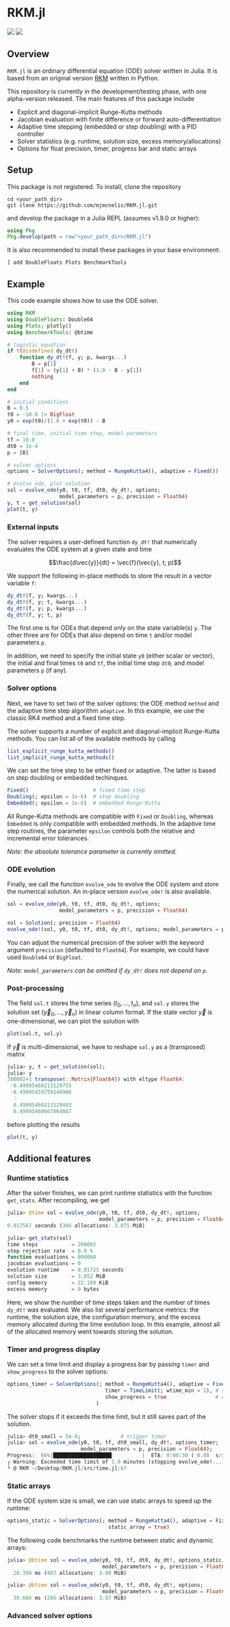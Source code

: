 # RKM.jl

[![](https://img.shields.io/badge/docs-stable-blue.svg)](https://mjmcnelis.github.io/RKM.jl/stable)
[![](https://img.shields.io/badge/docs-dev-blue.svg)](https://mjmcnelis.github.io/RKM.jl/dev)

## Overview
`RKM.jl` is an ordinary differential equation (ODE) solver written in Julia. It is based from an original version [RKM](https://github.com/mjmcnelis/RKM) written in Python.

This repository is currently in the development/testing phase, with one alpha-version released. The main features of this package include

- Explicit and diagonal-implicit Runge-Kutta methods
- Jacobian evaluation with finite difference or forward auto-differentiation
- Adaptive time stepping (embedded or step doubling) with a PID controller
- Solver statistics (e.g. runtime, solution size, excess memory/allocations)
- Options for float precision, timer, progress bar and static arrays


## Setup
This package is not registered. To install, clone the repository

    cd <your_path_dir>
    git clone https://github.com/mjmcnelis/RKM.jl.git

and develop the package in a Julia REPL (assumes v1.9.0 or higher):
```julia
using Pkg
Pkg.develop(path = raw"<your_path_dir>/RKM.jl")
```

It is also recommended to install these packages in your base environment:
```julia
] add DoubleFloats Plots BenchmarkTools
```

## Example
This code example shows how to use the ODE solver.
```julia
using RKM
using DoubleFloats: Double64
using Plots; plotly()
using BenchmarkTools: @btime

# logistic equation
if !(@isdefined dy_dt!)
    function dy_dt!(f, y; p, kwargs...)
        B = p[1]
        f[1] = (y[1] + B) * (1.0 - B - y[1])
        nothing
    end
end

# initial conditions
B = 0.5
t0 = -10.0 |> BigFloat
y0 = exp(t0)/(1.0 + exp(t0)) - B

# final time, initial time step, model parameters
tf = 10.0
dt0 = 1e-4
p = [B]

# solver options
options = SolverOptions(; method = RungeKutta4(), adaptive = Fixed())

# evolve ode, plot solution
sol = evolve_ode(y0, t0, tf, dt0, dy_dt!, options;
                 model_parameters = p, precision = Float64)
y, t = get_solution(sol)
plot(t, y)
```
### External inputs
The solver requires a user-defined function `dy_dt!` that numerically evaluates the ODE system at a given state and time
```math
\frac{d\vec{y}}{dt} = \vec{f}(\vec{y}, t; p)
```
We support the following in-place methods to store the result in a vector variable `f`:
```julia
dy_dt!(f, y; kwargs...)
dy_dt!(f, y; t, kwargs...)
dy_dt!(f, y; p, kwargs...)
dy_dt!(f, y; t, p)
```
The first one is for ODEs that depend only on the state variable(s) `y`. The other three are for ODEs that also depend on time `t` and/or model parameters `p`.

In addition, we need to specify the initial state `y0` (either scalar or vector), the initial and final times `t0` and `tf`, the initial time step `dt0`, and model parameters `p` (if any).

### Solver options
Next, we have to set two of the solver options: the ODE method `method` and the adaptive time step algorithm `adaptive`. In this example, we use the classic RK4 method and a fixed time step.

The solver supports a number of explicit and diagonal-implicit Runge-Kutta methods. You can list all of the available methods by calling
```julia
list_explicit_runge_kutta_methods()
list_implicit_runge_kutta_methods()
```
We can set the time step to be either fixed or adaptive. The latter is based on step doubling or embedded techinques.
```julia
Fixed()                     # fixed time step
Doubling(; epsilon = 1e-6)  # step doubling
Embedded(; epsilon = 1e-6)  # embedded Runge-Kutta
```
All Runge-Kutta methods are compatible with `Fixed` or `Doubling`, whereas `Embedded` is only compatible with embedded methods. In the adaptive time step routines, the parameter `epsilon` controls both the relative and incremental error tolerances.

*Note: the absolute tolerance parameter is currently omitted.*

### ODE evolution
Finally, we call the function `evolve_ode` to evolve the ODE system and store the numerical solution. An in-place version `evolve_ode!` is also available.
```julia
sol = evolve_ode(y0, t0, tf, dt0, dy_dt!, options;
                 model_parameters = p, precision = Float64)

sol = Solution(; precision = Float64)
evolve_ode!(sol, y0, t0, tf, dt0, dy_dt!, options; model_parameters = p)
```
You can adjust the numerical precision of the solver with the keyword argument `precision` (defaulted to `Float64`). For example, we could have used `Double64` or `BigFloat`.

*Note: `model_parameters` can be omitted if `dy_dt!` does not depend on `p`.*

### Post-processing
The field `sol.t` stores the time series ($t_0, ..., t_n$), and `sol.y` stores the solution set ($\vec{y}_0, ..., \vec{y}_n$) in linear column format. If the state vector $\vec{y}$ is one-dimensional, we can plot the solution with
```julia
plot(sol.t, sol.y)
```
If $\vec{y}$ is multi-dimensional, we have to reshape `sol.y` as a (transposed) matrix
```julia
julia> y, t = get_solution(sol);
julia> y
200002×1 transpose(::Matrix{Float64}) with eltype Float64:
 -0.49995460213129755
 -0.49995459759148986
  ⋮
  0.49995460213129483
  0.49995460667064867
```
before plotting the results
```julia
plot(t, y)
```

## Additional features

### Runtime statistics

After the solver finishes, we can print runtime statistics with the function `get_stats`. After recompiling, we get
```julia
julia> @time sol = evolve_ode(y0, t0, tf, dt0, dy_dt!, options;
                              model_parameters = p, precision = Float64);
0.017567 seconds (306 allocations: 3.075 MiB)

julia> get_stats(sol)
time steps           = 200002
step rejection rate  = 0.0 %
function evaluations = 800004
jacobian evaluations = 0
evolution runtime    = 0.01725 seconds
solution size        = 3.052 MiB
config memory        = 22.109 KiB
excess memory        = 0 bytes
```
Here, we show the number of time steps taken and the number of times `dy_dt!` was evaluated. We also list several performance metrics: the runtime, the solution size, the configuration memory, and the excess memory allocated during the time evolution loop. In this example, almost all of the allocated memory went towards storing the solution.

### Timer and progress display

We can set a time limit and display a progress bar by passing `timer` and `show_progress` to the solver options:
```julia
options_timer = SolverOptions(; method = RungeKutta4(), adaptive = Fixed(),
                                timer = TimeLimit(; wtime_min = 1), # set timer to 1 minute
                                show_progress = true                # display progress
                             )
```
The solver stops if it exceeds the time limit, but it still saves part of the solution.
```julia
julia> dt0_small = 5e-8;             # trigger timer
julia> sol = evolve_ode(y0, t0, tf, dt0_small, dy_dt!, options_timer;
                        model_parameters = p, precision = Float64);
Progress:  66%|███████████████████▏         |  ETA: 0:00:30 ( 0.88  s/it)
┌ Warning: Exceeded time limit of 1.0 minutes (stopping evolve_ode!...)
└ @ RKM ~/Desktop/RKM.jl/src/time.jl:67
```

### Static arrays

If the ODE system size is small, we can use static arrays to speed up the runtime:
```julia
options_static = SolverOptions(; method = RungeKutta4(), adaptive = Fixed(),
                                 static_array = true)
```
The following code benchmarks the runtime between static and dynamic arrays:
```julia
julia> @btime sol = evolve_ode(y0, t0, tf, dt0, dy_dt!, options_static;
                               model_parameters = p, precision = Float64);
  20.399 ms (407 allocations: 3.08 MiB)

julia> @btime sol = evolve_ode(y0, t0, tf, dt0, dy_dt!, options;
                               model_parameters = p, precision = Float64);
  30.666 ms (286 allocations: 3.07 MiB)
```
### Advanced solver options